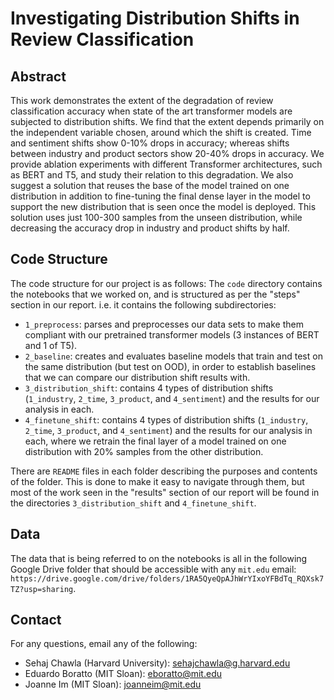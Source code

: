 # Investigating Distribution Shifts in Review Classification

## Abstract

This work demonstrates the extent of the degradation of review classification accuracy when state of the art transformer models are subjected to distribution shifts. We find that the extent depends primarily on the independent variable chosen, around which the shift is created. Time and sentiment shifts show 0-10% drops in accuracy; whereas shifts between industry and product sectors show 20-40% drops in accuracy. We provide ablation experiments with different Transformer architectures, such as BERT and T5, and study their relation to this degradation. We also suggest a solution that reuses the base of the model trained on one distribution in addition to fine-tuning the final dense layer in the model to support the new distribution that is seen once the model is deployed. This solution uses just 100-300 samples from the unseen distribution, while decreasing the accuracy drop in industry and product shifts by half.

## Code Structure

The code structure for our project is as follows:
The `code` directory contains the notebooks that we worked on, and is structured as per the "steps" section in our report. i.e. it contains the following subdirectories:
* `1_preprocess`: parses and preprocesses our data sets to make them compliant with our pretrained transformer models (3 instances of BERT and 1 of T5).
* `2_baseline`: creates and evaluates baseline models that train and test on the same distribution (but test on OOD), in order to establish baselines that we can compare our distribution shift results with.
* `3_distribution_shift`: contains 4 types of distribution shifts (`1_industry`, `2_time`, `3_product`, and `4_sentiment`) and the results for our analysis in each. 
* `4_finetune_shift`: contains 4 types of distribution shifts (`1_industry`, `2_time`, `3_product`, and `4_sentiment`) and the results for our analysis in each, where we retrain the final layer of a model trained on one distribution with 20% samples from the other distribution. 

There are `README` files in each folder describing the purposes and contents of the folder. This is done to make it easy to navigate through them, but most of the work seen in the "results" section of our report will be found in the directories `3_distribution_shift` and `4_finetune_shift`.

## Data

The data that is being referred to on the notebooks is all in the following Google Drive folder that should be accessible with any `mit.edu` email: `https://drive.google.com/drive/folders/1RA5QyeQpAJhWrYIxoYFBdTq_RQXsk7TZ?usp=sharing`.

## Contact

For any questions, email any of the following:
* Sehaj Chawla (Harvard University): sehajchawla@g.harvard.edu
* Eduardo Boratto (MIT Sloan): eboratto@mit.edu
* Joanne Im (MIT Sloan): joanneim@mit.edu
